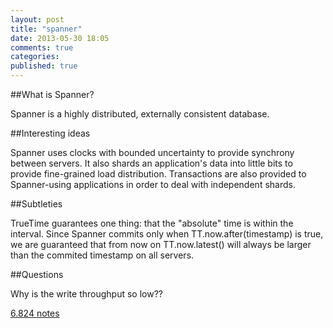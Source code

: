 ```yaml
---
layout: post
title: "spanner"
date: 2013-05-30 18:05
comments: true
categories: 
published: true
---
```


##What is Spanner?

Spanner is a highly distributed, externally consistent database.

##Interesting ideas

Spanner uses clocks with bounded uncertainty to provide synchrony between
servers. It also shards an application's data into little bits to provide
fine-grained load distribution. Transactions are also provided to Spanner-using
applications in order to deal with independent shards.

##Subtleties

TrueTime guarantees one thing: that the "absolute" time is within the interval.
Since Spanner commits only when TT.now.after(timestamp) is true, we are
guaranteed that from now on TT.now.latest() will always be larger than the
commited timestamp on all servers.

##Questions

Why is the write throughput so low??


[6.824 notes](http://pdos.csail.mit.edu/6.824/notes/l07.txt)
